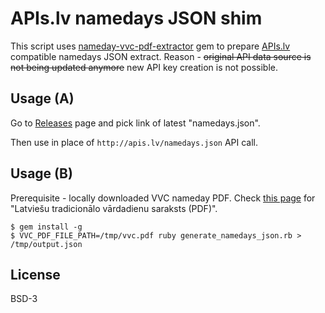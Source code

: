 # APIs.lv namedays JSON shim

This script uses [nameday-vvc-pdf-extractor](https://github.com/aleksandrs-ledovskis/nameday-vvc-pdf-extractor) gem to prepare [APIs.lv](http://apis.lv/) compatible namedays JSON extract.
Reason - ~~original API data source is not being updated anymore~~ new API key creation is not possible.

## Usage (A)

Go to [Releases](https://github.com/aleksandrs-ledovskis/nameday-apis.lv-json-shim/releases) page and pick link of latest "namedays.json".

Then use in place of `http://apis.lv/namedays.json` API call.

## Usage (B)

Prerequisite - locally downloaded VVC nameday PDF. Check [this page](http://vvc.gov.lv/index.php?route=product/category&path=193_199) for "Latviešu tradicionālo vārdadienu saraksts (PDF)".

```shell
$ gem install -g
$ VVC_PDF_FILE_PATH=/tmp/vvc.pdf ruby generate_namedays_json.rb > /tmp/output.json
```

## License

BSD-3
